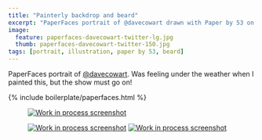 ```yaml
---
title: "Painterly backdrop and beard"
excerpt: "PaperFaces portrait of @davecowart drawn with Paper by 53 on an iPad."
image: 
  feature: paperfaces-davecowart-twitter-lg.jpg
  thumb: paperfaces-davecowart-twitter-150.jpg
tags: [portrait, illustration, paper by 53, beard]
---
```


PaperFaces portrait of [@davecowart](http://twitter.com/davecowart). Was feeling under the weather when I painted this, but the show must go on!

{% include boilerplate/paperfaces.html %}

<figure>
	<a href="{{ site.url }}/images/paperfaces-davecowart-process-1-lg.jpg"><img src="{{ site.url }}/images/paperfaces-davecowart-process-1-600.jpg" alt="Work in process screenshot"></a>
</figure>

<figure class="half">
	<a href="{{ site.url }}/images/paperfaces-davecowart-process-2-lg.jpg"><img src="{{ site.url }}/images/paperfaces-davecowart-process-2-600.jpg" alt="Work in process screenshot"></a>
	<a href="{{ site.url }}/images/paperfaces-davecowart-process-3-lg.jpg"><img src="{{ site.url }}/images/paperfaces-davecowart-process-3-600.jpg" alt="Work in process screenshot"></a>
</figure>